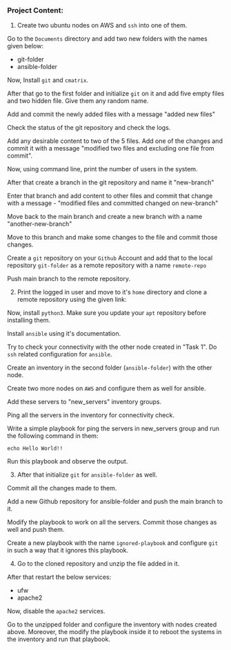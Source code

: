 ### Project Content:

1. Create two ubuntu nodes on AWS and `ssh` into one of them.

Go to the `Documents` directory and add two new folders with the names given below:

  * git-folder
  * ansible-folder

Now, Install `git` and `cmatrix`.

After that go to the first folder and initialize `git` on it and add five empty files and two hidden file. Give them any random name.

Add and commit the newly added files with a message "added new files"

Check the status of the git repository and check the logs.

Add any desirable content to two of the 5 files. Add one of the changes and commit it with a message "modified two files and excluding one file from commit".

Now, using command line, print the number of users in the system.

After that create a branch in the git repository and name it "new-branch"

Enter that branch and add content to other files and commit that change with a message - "modified files and committed changed on new-branch"

Move back to the main branch and create a new branch with a name "another-new-branch"

Move to this branch and make some changes to the file and commit those changes.

Create a `git` repository on your `Github` Account and add that to the local repository `git-folder` as a remote repository with a name `remote-repo`

Push main branch to the remote repository.

2. Print the logged in user and move to it's `home` directory and clone a remote repository using the given link:

Now, install `python3`. Make sure you update your `apt` repository before installing them.

Install `ansible` using it's documentation.

Try to check your connectivity with the other node created in "Task 1". Do `ssh` related configuration for `ansible`.

Create an inventory in the second folder (`ansible-folder`) with the other node.

Create two more nodes on `AWS` and configure them as well for ansible.

Add these servers to "new_servers" inventory groups.

Ping all the servers in the inventory for connectivity check.

Write a simple playbook for ping the servers in new_servers group and run the following command in them:

```echo Hello World!!```

Run this playbook and observe the output.

3. After that initialize `git` for `ansible-folder` as well. 

Commit all the changes made to them.

Add a new Github repository for ansible-folder and push the main branch to it.

Modify the playbook to work on all the servers. Commit those changes as well and push them.

Create a new playbook with the name `ignored-playbook` and configure `git` in such a way that it ignores this playbook.

4. Go to the cloned repository and unzip the file added in it. 

After that restart the below services:

- ufw
- apache2


Now, disable the `apache2` services.

Go to the unzipped folder and configure the inventory with nodes created above. Moreover, the modify the playbook inside it to reboot the systems in the inventory and run that playbook.
